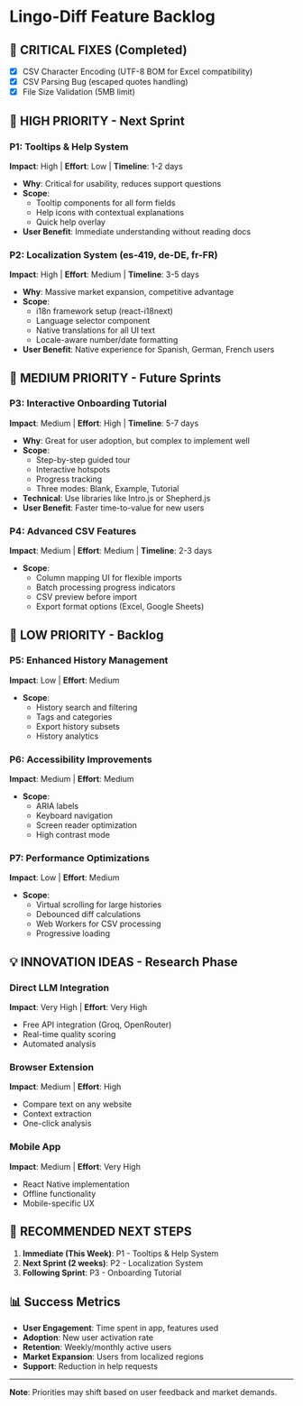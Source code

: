 # Lingo-Diff Feature Backlog

## 🚨 **CRITICAL FIXES (Completed)**
- [x] CSV Character Encoding (UTF-8 BOM for Excel compatibility)
- [x] CSV Parsing Bug (escaped quotes handling)
- [x] File Size Validation (5MB limit)

## 🎯 **HIGH PRIORITY - Next Sprint**

### P1: Tooltips & Help System
**Impact**: High | **Effort**: Low | **Timeline**: 1-2 days
- **Why**: Critical for usability, reduces support questions
- **Scope**: 
  - Tooltip components for all form fields
  - Help icons with contextual explanations
  - Quick help overlay
- **User Benefit**: Immediate understanding without reading docs

### P2: Localization System (es-419, de-DE, fr-FR)
**Impact**: High | **Effort**: Medium | **Timeline**: 3-5 days
- **Why**: Massive market expansion, competitive advantage
- **Scope**:
  - i18n framework setup (react-i18next)
  - Language selector component
  - Native translations for all UI text
  - Locale-aware number/date formatting
- **User Benefit**: Native experience for Spanish, German, French users

## 🚀 **MEDIUM PRIORITY - Future Sprints**

### P3: Interactive Onboarding Tutorial
**Impact**: Medium | **Effort**: High | **Timeline**: 5-7 days
- **Why**: Great for user adoption, but complex to implement well
- **Scope**:
  - Step-by-step guided tour
  - Interactive hotspots
  - Progress tracking
  - Three modes: Blank, Example, Tutorial
- **Technical**: Use libraries like Intro.js or Shepherd.js
- **User Benefit**: Faster time-to-value for new users

### P4: Advanced CSV Features
**Impact**: Medium | **Effort**: Medium | **Timeline**: 2-3 days
- **Scope**:
  - Column mapping UI for flexible imports
  - Batch processing progress indicators
  - CSV preview before import
  - Export format options (Excel, Google Sheets)

## 🔮 **LOW PRIORITY - Backlog**

### P5: Enhanced History Management
**Impact**: Low | **Effort**: Medium
- **Scope**:
  - History search and filtering
  - Tags and categories
  - Export history subsets
  - History analytics

### P6: Accessibility Improvements
**Impact**: Medium | **Effort**: Medium
- **Scope**:
  - ARIA labels
  - Keyboard navigation
  - Screen reader optimization
  - High contrast mode

### P7: Performance Optimizations
**Impact**: Low | **Effort**: Medium
- **Scope**:
  - Virtual scrolling for large histories
  - Debounced diff calculations
  - Web Workers for CSV processing
  - Progressive loading

## 💡 **INNOVATION IDEAS - Research Phase**

### Direct LLM Integration
**Impact**: Very High | **Effort**: Very High
- Free API integration (Groq, OpenRouter)
- Real-time quality scoring
- Automated analysis

### Browser Extension
**Impact**: Medium | **Effort**: High
- Compare text on any website
- Context extraction
- One-click analysis

### Mobile App
**Impact**: Medium | **Effort**: Very High
- React Native implementation
- Offline functionality
- Mobile-specific UX

## 🎯 **RECOMMENDED NEXT STEPS**

1. **Immediate (This Week)**: P1 - Tooltips & Help System
2. **Next Sprint (2 weeks)**: P2 - Localization System
3. **Following Sprint**: P3 - Onboarding Tutorial

## 📊 **Success Metrics**

- **User Engagement**: Time spent in app, features used
- **Adoption**: New user activation rate
- **Retention**: Weekly/monthly active users
- **Market Expansion**: Users from localized regions
- **Support**: Reduction in help requests

---

**Note**: Priorities may shift based on user feedback and market demands.